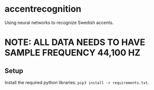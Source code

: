 # accentrecognition
Using neural networks to recognize Swedish accents.

# NOTE: ALL DATA NEEDS TO HAVE SAMPLE FREQUENCY 44,100 HZ


## Setup

Install the required python libraries: `pip3 install -r requirements.txt`.
